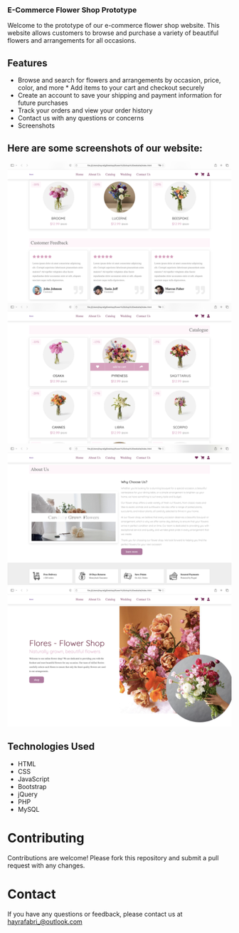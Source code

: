 ### E-Commerce Flower Shop Prototype
Welcome to the prototype of our e-commerce flower shop website. This website allows customers to browse and purchase a variety of beautiful flowers and arrangements for all occasions.

## Features
* Browse and search for flowers and arrangements by occasion, price, color, and more
* Add items to your cart and checkout securely
* Create an account to save your shipping and payment information for future purchases
* Track your orders and view your order history
* Contact us with any questions or concerns
* Screenshots

## Here are some screenshots of our website:
![Screenshot of homepage](/one.jpg)
![Screenshot of homepage](./two.jpg)
![Screenshot of homepage](./three.jpg)
![Screenshot of homepage](./four.jpg)

## Technologies Used
* HTML
* CSS
* JavaScript
* Bootstrap
* jQuery
* PHP
* MySQL

# Contributing
Contributions are welcome! Please fork this repository and submit a pull request with any changes.

# Contact
If you have any questions or feedback, please contact us at hayrafabri_@outlook.com
